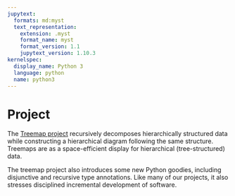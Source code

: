 ```yaml
---
jupytext:
  formats: md:myst
  text_representation:
    extension: .myst
    format_name: myst
    format_version: 1.1
    jupytext_version: 1.10.3
kernelspec:
  display_name: Python 3
  language: python
  name: python3
---
```

# Project

The [Treemap project](https://github.com/UO-CS210/Treemap)
recursively decomposes hierarchically structured data
while constructing a hierarchical diagram following the same structure.
Treemaps are as a space-efficient display for hierarchical
(tree-structured) data. 

The treemap project also introduces some new Python goodies,
including disjunctive and recursive type annotations. Like many of 
our projects, it also stresses disciplined incremental development 
of software.  
